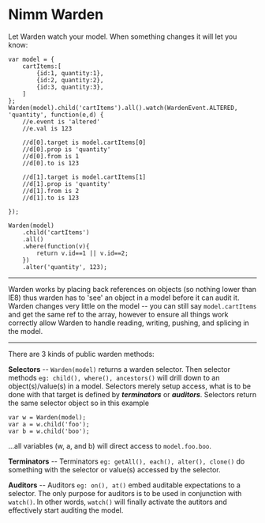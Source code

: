 # Nimm Warden

Let Warden watch your model.  When something changes it will let you know:
```
var model = {
	cartItems:[
		{id:1, quantity:1},
		{id:2, quantity:2},
		{id:3, quantity:3},
	]
};
Warden(model).child('cartItems').all().watch(WardenEvent.ALTERED, 'quantity', function(e,d) {
	//e.event is 'altered'
	//e.val is 123
	
	//d[0].target is model.cartItems[0]
	//d[0].prop is 'quantity'
	//d[0].from is 1
	//d[0].to is 123
	
	//d[1].target is model.cartItems[1]
	//d[1].prop is 'quantity'
	//d[1].from is 2
	//d[1].to is 123
	
});

Warden(model)
	.child('cartItems')
	.all()
	.where(function(v){
		return v.id==1 || v.id==2;
	})
	.alter('quantity', 123);
```
------------
Warden works by placing back references on objects (so nothing lower than IE8) thus warden has to 'see' an object in a model before it can audit it.  Warden changes very little on the model -- you can still say `model.cartItems` and get the same ref to the array, however to ensure all things work correctly allow Warden to handle reading, writing, pushing, and splicing in the model.

------------------------

There are 3 kinds of public warden methods:

__Selectors__ -- `Warden(model)` returns a warden selector.  Then selector methods `eg: child(), where(), ancestors()` will drill down to an object(s)/value(s) in a model.  Selectors merely setup access, what is to be done with that target is defined by ___terminators___ or ___auditors___.  Selectors return the same selector object so in this example
```
var w = Warden(model);
var a = w.child('foo');
var b = w.child('boo');

```
...all variables (w, a, and b) will direct access to `model.foo.boo`.

__Terminators__ -- Terminators `eg: getAll(), each(), alter(), clone()` do something with the selector or value(s) accessed by the selector.

__Auditors__ -- Auditors `eg: on(), at()` embed auditable expectations to a selector.  The only purpose for auditors is to be used in conjunction with `watch()`.  In other words, `watch()` will finally activate the autitors and effectively start auditing the model.
